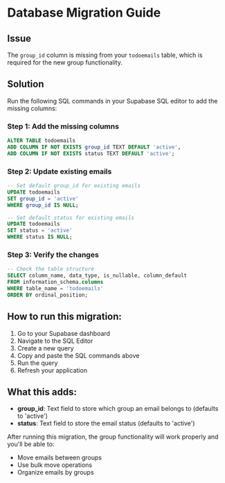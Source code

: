 # Database Migration Guide

## Issue
The `group_id` column is missing from your `todoemails` table, which is required for the new group functionality.

## Solution
Run the following SQL commands in your Supabase SQL editor to add the missing columns:

### Step 1: Add the missing columns
```sql
ALTER TABLE todoemails 
ADD COLUMN IF NOT EXISTS group_id TEXT DEFAULT 'active',
ADD COLUMN IF NOT EXISTS status TEXT DEFAULT 'active';
```

### Step 2: Update existing emails
```sql
-- Set default group_id for existing emails
UPDATE todoemails 
SET group_id = 'active' 
WHERE group_id IS NULL;

-- Set default status for existing emails
UPDATE todoemails 
SET status = 'active' 
WHERE status IS NULL;
```

### Step 3: Verify the changes
```sql
-- Check the table structure
SELECT column_name, data_type, is_nullable, column_default
FROM information_schema.columns
WHERE table_name = 'todoemails'
ORDER BY ordinal_position;
```

## How to run this migration:

1. Go to your Supabase dashboard
2. Navigate to the SQL Editor
3. Create a new query
4. Copy and paste the SQL commands above
5. Run the query
6. Refresh your application

## What this adds:

- **group_id**: Text field to store which group an email belongs to (defaults to 'active')
- **status**: Text field to store the email status (defaults to 'active')

After running this migration, the group functionality will work properly and you'll be able to:
- Move emails between groups
- Use bulk move operations
- Organize emails by groups
